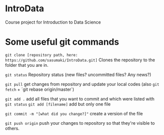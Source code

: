 # IntroData
Course project for Introduction to Data Science

# Some useful git commands

`git clone [repository path, here: https://github.com/sasumaki/IntroData.git]` Clones the repository to the folder that you are in.

`git status` Repository status (new files? uncommitted files? Any news?)

`git pull` get changes from repository and update your local codes (also `git fetch` + ´git rebase origin/master`)

`git add .` add all files that you want to commit and which were listed with `git status`
`git add [filename]` add but only one file

`git commit -m "[what did you change?]"` create a version of the file

`git push origin` push your changes to repository so that they're visible to others.

